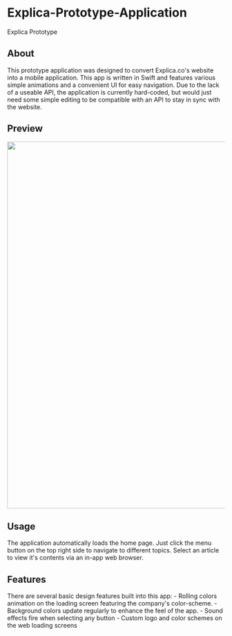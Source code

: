 # Explica-Prototype-Application
Explica Prototype

<h2>About</h2>
This prototype application was designed to convert Explica.co's website into a mobile application. This app is written in Swift and features various simple animations and a convenient UI for easy navigation. Due to the lack of a useable API, the application is currently hard-coded, but would just need some simple editing to be compatible with an API to stay in sync with the website. 

<h2>Preview</h2>
<img src="https://github.com/millz60/Explica-Prototype-Application/blob/master/ExplicaMockup.png?raw=true" width="850">

<h2>Usage</h2>
The application automatically loads the home page.
Just click the menu button on the top right side to navigate to different topics.
Select an article to view it's contents via an in-app web browser.

<h2>Features</h2>
There are several basic design features built into this app:
- Rolling colors animation on the loading screen featuring the company's color-scheme.
- Background colors update regularly to enhance the feel of the app.
- Sound effects fire when selecting any button 
- Custom logo and color schemes on the web loading screens

